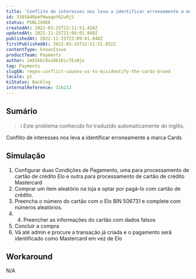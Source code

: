 ```yaml
---
title: 'Conflito de interesses nos leva a identificar erroneamente a marca Cards'
id: 338SA4RpmfHwaqoY62uRjS
status: PUBLISHED
createdAt: 2022-03-25T22:11:51.426Z
updatedAt: 2022-11-25T22:09:01.048Z
publishedAt: 2022-11-25T22:09:01.048Z
firstPublishedAt: 2022-03-25T22:11:51.852Z
contentType: knownIssue
productTeam: Payments
author: 2mXZkbi0oi061KicTExNjo
tag: Payments
slugEN: regex-conflict-causes-us-to-misidentify-the-cards-brand
locale: pt
kiStatus: Backlog
internalReference: 316213
---
```


## Sumário

>ℹ️ Este problema conhecido foi traduzido automaticamente do inglês.



Conflito de interesses nos leva a identificar erroneamente a marca Cards



## Simulação



1. Configurar duas Condições de Pagamento, uma para processamento de cartão de crédito Elo e outra para processamento de cartão de crédito Mastercard
2. Comprar um item aleatório na loja e optar por pagá-lo com cartão de crédito.
3. Preencha o número do cartão com o Elo BIN 506731 e complete com números aleatórios.
4. 4. Preencher as informações do cartão com dados falsos
5. Concluir a compra
6. Vá até admin e procure a transação já criada e o pagamento será identificado como Mastercard em vez de Elo




## Workaround



N/A

